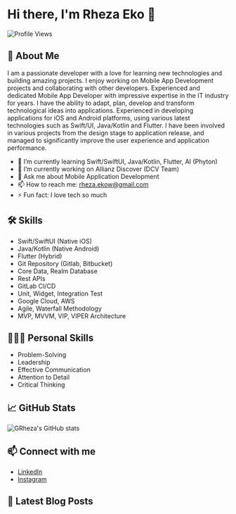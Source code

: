# Hi there, I'm Rheza Eko 👋

![Profile Views](https://komarev.com/ghpvc/?username=yourusername&color=blue)

## 🚀 About Me

I am a passionate developer with a love for learning new technologies and building amazing projects. I enjoy working on Mobile App Development projects and collaborating with other developers. Experienced and dedicated Mobile App Developer with impressive expertise in the IT industry for years. I have the ability to adapt, plan, develop and transform technological ideas into applications. Experienced in developing applications for iOS and Android platforms, using various latest technologies such as Swift/UI, Java/Kotlin and Flutter. I have been involved in various projects from the design stage to application release, and managed to significantly improve the user experience and application performance.

- 🌱 I’m currently learning Swift/SwiftUI, Java/Kotlin, Flutter, AI (Phyton)
- 🔭 I’m currently working on Allianz Discover (DCV Team)
- 💬 Ask me about Mobile Application Development
- 📫 How to reach me: rheza.ekow@gmail.com
- ⚡ Fun fact: I love tech so much

## 🛠️ Skills

- Swift/SwiftUI (Native iOS)
- Java/Kotlin (Native Android)
- Flutter (Hybrid)
- Git Repository (Gitlab, Bitbucket)
- Core Data, Realm Database
- Rest APIs
- GitLab CI/CD
- Unit, Widget, Integration Test
- Google Cloud, AWS
- Agile, Waterfall Methodology
- MVP, MVVM, VIP, VIPER Architecture

## 👨🏼‍🔧 Personal Skills

- Problem-Solving
- Leadership
- Effective Communication
- Attention to Detail
- Critical Thinking

## 📈 GitHub Stats

![GRheza's GitHub stats](https://github-readme-stats.vercel.app/api?username=grheza&show_icons=true&theme=radical)

## 📫 Connect with me

- [LinkedIn](https://www.linkedin.com/in/rhezawidhiarto/)
- [Instagram](https://instagram.com/rhezaeko)

## 📝 Latest Blog Posts

<!-- BLOG-POST-LIST:START -->
<!-- BLOG-POST-LIST:END -->
